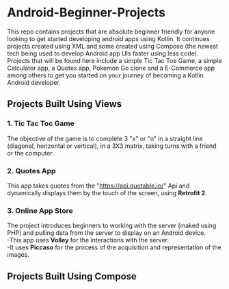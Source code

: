 # Android-Beginner-Projects
This repo contains projects that are absolute beginner friendly for anyone looking to get started developing android apps using Kotlin. It continues projects created using XML and some created using Compose (the newest tech being used to develop Android app UIs faster using less code).
<br>Projects that will be found here include a simple Tic Tac Toe Game, a simple Calculator app, a Quotes app, Pokemon Go clone and a E-Commerce app among others to get you started on your journey of becoming a Kotlin Android developer.

## Projects Built Using Views

### 1. Tic Tac Toc Game
The objective of the game is to complete 3 "x" or "o" in a straight line (diagonal, horizontal or vertical), in a 3X3 matrix, taking turns with a friend or the computer.

### 2. Quotes App 
This app takes quotes from the "https://api.quotable.io/" Api and dynamically displays them by the touch of the screen, using <b>Retrofit 2</b>.

### 3. Online App Store
The project introduces beginners to working with the server (maked using PHP) and pulling data from the server to display on an Android device.
<br>-This app uses <b>Volley</b> for the interactions with the server.
<br>-It uses <b>Piccaso</b> for the process of the acquisition and representation of the images.

## Projects Built Using Compose
